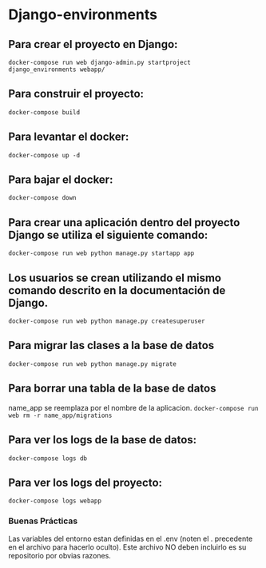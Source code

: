 # Django-environments

## Para crear el proyecto en Django:
`docker-compose run web django-admin.py startproject django_environments webapp/`

## Para construir el proyecto:
`docker-compose build`

## Para levantar el docker:
`docker-compose up -d`

## Para bajar el docker:
`docker-compose down`

## Para crear una aplicación dentro del proyecto Django se utiliza el siguiente comando:
`docker-compose run web python manage.py startapp app`

## Los usuarios se crean utilizando el mismo comando descrito en la documentación de Django.
`docker-compose run web python manage.py createsuperuser`

## Para migrar las clases a la base de datos
`docker-compose run web python manage.py migrate`

## Para borrar una tabla de la base de datos
name_app se reemplaza por el nombre de la aplicacion. 
`docker-compose run web rm -r name_app/migrations`

## Para ver los logs de la base de datos:
`docker-compose logs db`

## Para ver los logs del proyecto:
`docker-compose logs webapp`

### Buenas Prácticas

Las variables del entorno estan definidas en el .env (noten el . precedente en el archivo para hacerlo oculto).
Este archivo NO deben incluirlo es su repositorio por obvias razones.
